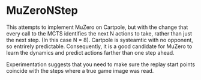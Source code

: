 # MuZeroNStep
 
This attempts to implement MuZero on Cartpole, but with the change that every call to the MCTS identifies the next N actions to take, rather than just the next step. (In this case N = 8). Cartpole is systeamtic with no opponent, so entrirely predictable. Consequently, it is a good candidate for MuZero to learn the dynamics and predict actions farther than one step ahead.

Experimentation suggests that you need to make sure the replay start points coincide with the steps where a true game image was read.
 
